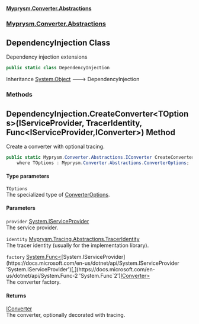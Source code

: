 #### [Myprysm.Converter.Abstractions](index.md 'index')
### [Myprysm.Converter.Abstractions](index.md#Myprysm_Converter_Abstractions 'Myprysm.Converter.Abstractions')
## DependencyInjection Class
Dependency injection extensions  
```csharp
public static class DependencyInjection
```

Inheritance [System.Object](https://docs.microsoft.com/en-us/dotnet/api/System.Object 'System.Object') &#129106; DependencyInjection  
### Methods
<a name='Myprysm_Converter_Abstractions_DependencyInjection_CreateConverter_TOptions_(System_IServiceProvider_Myprysm_Tracing_Abstractions_TracerIdentity_System_Func_System_IServiceProvider_Myprysm_Converter_Abstractions_IConverter_)'></a>
## DependencyInjection.CreateConverter&lt;TOptions&gt;(IServiceProvider, TracerIdentity, Func&lt;IServiceProvider,IConverter&gt;) Method
Create a converter with optional tracing.  
```csharp
public static Myprysm.Converter.Abstractions.IConverter CreateConverter<TOptions>(this System.IServiceProvider provider, Myprysm.Tracing.Abstractions.TracerIdentity identity, System.Func<System.IServiceProvider,Myprysm.Converter.Abstractions.IConverter> factory)
    where TOptions : Myprysm.Converter.Abstractions.ConverterOptions;
```
#### Type parameters
<a name='Myprysm_Converter_Abstractions_DependencyInjection_CreateConverter_TOptions_(System_IServiceProvider_Myprysm_Tracing_Abstractions_TracerIdentity_System_Func_System_IServiceProvider_Myprysm_Converter_Abstractions_IConverter_)_TOptions'></a>
`TOptions`  
The specialized type of [ConverterOptions](Myprysm_Converter_Abstractions_ConverterOptions.md 'Myprysm.Converter.Abstractions.ConverterOptions').
  
#### Parameters
<a name='Myprysm_Converter_Abstractions_DependencyInjection_CreateConverter_TOptions_(System_IServiceProvider_Myprysm_Tracing_Abstractions_TracerIdentity_System_Func_System_IServiceProvider_Myprysm_Converter_Abstractions_IConverter_)_provider'></a>
`provider` [System.IServiceProvider](https://docs.microsoft.com/en-us/dotnet/api/System.IServiceProvider 'System.IServiceProvider')  
The service provider.
  
<a name='Myprysm_Converter_Abstractions_DependencyInjection_CreateConverter_TOptions_(System_IServiceProvider_Myprysm_Tracing_Abstractions_TracerIdentity_System_Func_System_IServiceProvider_Myprysm_Converter_Abstractions_IConverter_)_identity'></a>
`identity` [Myprysm.Tracing.Abstractions.TracerIdentity](https://docs.microsoft.com/en-us/dotnet/api/Myprysm.Tracing.Abstractions.TracerIdentity 'Myprysm.Tracing.Abstractions.TracerIdentity')  
The tracer identity (usually for the implementation library).
  
<a name='Myprysm_Converter_Abstractions_DependencyInjection_CreateConverter_TOptions_(System_IServiceProvider_Myprysm_Tracing_Abstractions_TracerIdentity_System_Func_System_IServiceProvider_Myprysm_Converter_Abstractions_IConverter_)_factory'></a>
`factory` [System.Func&lt;](https://docs.microsoft.com/en-us/dotnet/api/System.Func-2 'System.Func`2')[System.IServiceProvider](https://docs.microsoft.com/en-us/dotnet/api/System.IServiceProvider 'System.IServiceProvider')[,](https://docs.microsoft.com/en-us/dotnet/api/System.Func-2 'System.Func`2')[IConverter](Myprysm_Converter_Abstractions_IConverter.md 'Myprysm.Converter.Abstractions.IConverter')[&gt;](https://docs.microsoft.com/en-us/dotnet/api/System.Func-2 'System.Func`2')  
The converter factory.
  
#### Returns
[IConverter](Myprysm_Converter_Abstractions_IConverter.md 'Myprysm.Converter.Abstractions.IConverter')  
The converter, optionally decorated with tracing.
  

